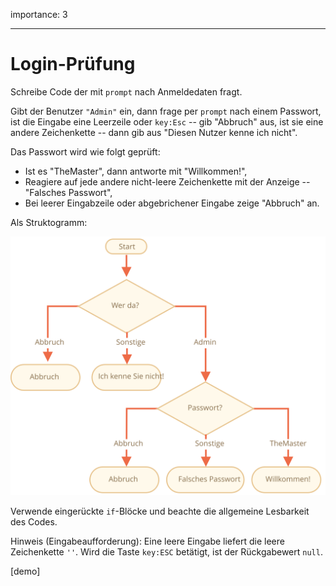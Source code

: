 importance: 3

---

# Login-Prüfung

Schreibe Code der mit `prompt` nach Anmeldedaten fragt.

Gibt der Benutzer `"Admin"` ein, dann frage per `prompt` nach einem Passwort, ist die Eingabe eine Leerzeile oder `key:Esc` -- gib "Abbruch" aus, ist sie eine andere Zeichenkette -- dann gib aus "Diesen Nutzer kenne ich nicht".

Das Passwort wird wie folgt geprüft:

- Ist es "TheMaster", dann antworte mit "Willkommen!",
- Reagiere auf jede andere nicht-leere Zeichenkette mit der Anzeige -- "Falsches Passwort",
- Bei leerer Eingabzeile oder abgebrichener Eingabe zeige "Abbruch" an.

Als Struktogramm:

![](ifelse_task.svg)

Verwende eingerückte `if`-Blöcke und beachte die allgemeine Lesbarkeit des Codes.

Hinweis (Eingabeaufforderung):  Eine leere Eingabe liefert die leere Zeichenkette `''`. Wird die Taste `key:ESC` betätigt, ist der Rückgabewert `null`.

[demo]
